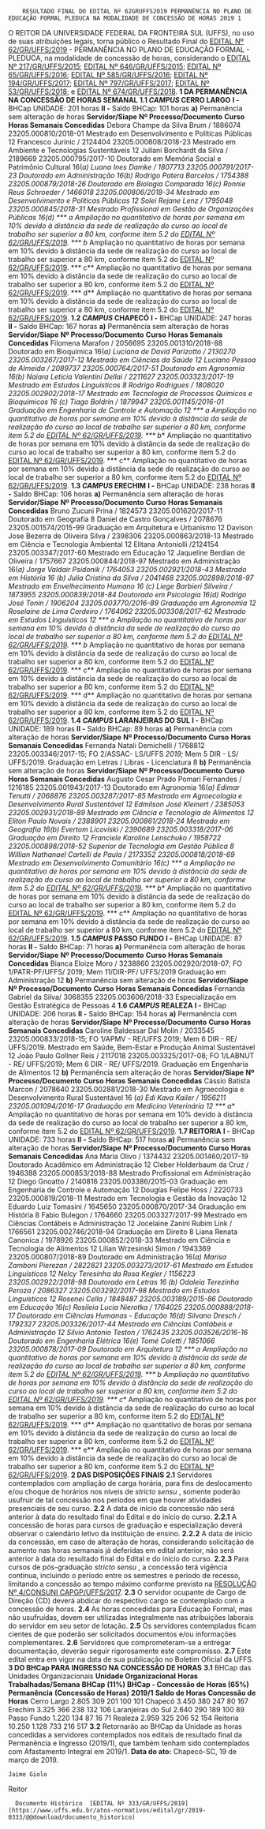         RESULTADO FINAL DO EDITAL Nº 62GRUFFS2019 PERMANÊNCIA NO PLANO DE EDUCAÇÃO FORMAL PLEDUCA NA MODALIDADE DE CONCESSÃO DE HORAS 2019 1  

 O REITOR DA UNIVERSIDADE FEDERAL DA FRONTEIRA SUL (UFFS), no uso de suas atribuições legais, torna público o Resultado Final do [EDITAL Nº 62/GR/UFFS/2019](https://www.uffs.edu.br/atos-normativos/edital/gr/2019-0062) - PERMANÊNCIA NO PLANO DE EDUCAÇÃO FORMAL - PLEDUCA, na modalidade de concessão de horas, considerando o [EDITAL Nº 217/GR/UFFS/2015](https://www.uffs.edu.br/atos-normativos/edital/gr/2015-0217); [EDITAL Nº 646/GR/UFFS/2015](https://www.uffs.edu.br/atos-normativos/edital/gr/2015-0646); [EDITAL Nº 65/GR/UFFS/2016](https://www.uffs.edu.br/atos-normativos/edital/gr/2016-0065); [EDITAL Nº 585/GR/UFFS/2016](https://www.uffs.edu.br/atos-normativos/edital/gr/2016-0585); [EDITAL Nº 194/GR/UFFS/2017](https://www.uffs.edu.br/atos-normativos/edital/gr/2017-0194); [EDITAL Nº 797/GR/UFFS/2017](https://www.uffs.edu.br/atos-normativos/edital/gr/2017-0797); [EDITAL Nº 53/GR/UFFS/2018](https://www.uffs.edu.br/atos-normativos/edital/gr/2018-0053); e [EDITAL Nº 674/GR/UFFS/2018](https://www.uffs.edu.br/atos-normativos/edital/gr/2018-0674).  **1 DA PERMANÊNCIA NA CONCESSÃO DE HORAS SEMANAL** **1.1 *CAMPUS*  CERRO LARGO** **I -**  BHCap UNIDADE: 201 horas **II -**  Saldo BHCap: 101 horas **a)**  Permanência sem alteração de horas     **Servidor/Siape**   **Nº Processo/Documento**   **Curso**   **Horas Semanais Concedidas**     Debora Champe da Silva Brum / 1886074   23205.000810/2018-01   Mestrado em Desenvolvimento e Políticas Públicas   12     Francesco Jurinic / 2124404   23205.000808/2018-23   Mestrado em Ambiente e Tecnologias Sustentáveis   12     Juliani Borchardt da Silva / 2189669   23205.000795/2017-10   Doutorado em Memória Social e Patrimônio Cultural   16(*a)     Luana Ines Damke / 1807713   23205.000791/2017-23   Doutorado em Administração   16(*b)     Rodrigo Patera Barcelos / 1754388   23205.000879/2018-26   Doutorado em Biologia Comparada   16(*c)     Ronnie Reus Schroeder / 1466018   23205.000806/2018-34   Mestrado em Desenvolvimento e Políticas Públicas   12     Solei Rejane Lenz / 1795048   23205.000845/2018-31   Mestrado Profissional em Gestão de Organizações Públicas   16(*d)     *** a** Ampliação no quantitativo de horas por semana em 10% devido à distância da sede de realização do curso ao local de trabalho ser superior a 80 km, conforme item 5.2 do [EDITAL Nº 62/GR/UFFS/2019](https://www.uffs.edu.br/atos-normativos/edital/gr/2019-0062). *** b** Ampliação no quantitativo de horas por semana em 10% devido à distância da sede de realização do curso ao local de trabalho ser superior a 80 km, conforme item 5.2 do [EDITAL Nº 62/GR/UFFS/2019](https://www.uffs.edu.br/atos-normativos/edital/gr/2019-0062). *** c**  Ampliação no quantitativo de horas por semana em 10% devido à distância da sede de realização do curso ao local de trabalho ser superior a 80 km, conforme item 5.2 do [EDITAL Nº 62/GR/UFFS/2019](https://www.uffs.edu.br/atos-normativos/edital/gr/2019-0062). *** d**  Ampliação no quantitativo de horas por semana em 10% devido à distância da sede de realização do curso ao local de trabalho ser superior a 80 km, conforme item 5.2 do [EDITAL Nº 62/GR/UFFS/2019](https://www.uffs.edu.br/atos-normativos/edital/gr/2019-0062). **1.2 *CAMPUS*  CHAPECÓ** **I -**  BHCap UNIDADE: 247 horas **II -**  Saldo BHCap: 167 horas **a)**  Permanência sem alteração de horas     **Servidor/Siape**   **Nº Processo/Documento**   **Curso**   **Horas Semanais Concedidas**     Filomena Marafon / 2056695   23205.001310/2018-88   Doutorado em Bioquímica   16(*a)     Luciana de David Parizotto / 2130270   23205.003267/2017-12   Mestrado em Ciências da Saúde   12     Luciano Pessoa de Almeida / 2089737   23205.000764/2017-51   Doutorado em Agronomia   16(*b)     Naiara Leticia Valentini Dellai / 2211627   23205.003323/2017-19   Mestrado em Estudos Linguísticos   8     Rodrigo Rodrigues / 1808020   23205.002902/2018-17   Mestrado em Tecnologia de Processos Químicos e Bioquímicos   16 (*c)     Tiago Boldrin / 1879947   23205.001145/2016-01   Graduação em Engenharia de Controle e Automação   12     *** a** Ampliação no quantitativo de horas por semana em 10% devido à distância da sede de realização do curso ao local de trabalho ser superior a 80 km, conforme item 5.2 do [EDITAL Nº 62/GR/UFFS/2019](https://www.uffs.edu.br/atos-normativos/edital/gr/2019-0062). *** b** Ampliação no quantitativo de horas por semana em 10% devido à distância da sede de realização do curso ao local de trabalho ser superior a 80 km, conforme item 5.2 do [EDITAL Nº 62/GR/UFFS/2019](https://www.uffs.edu.br/atos-normativos/edital/gr/2019-0062). *** c** Ampliação no quantitativo de horas por semana em 10% devido à distância da sede de realização do curso ao local de trabalho ser superior a 80 km, conforme item 5.2 do [EDITAL Nº 62/GR/UFFS/2019](https://www.uffs.edu.br/atos-normativos/edital/gr/2019-0062). **1.3 *CAMPUS*  ERECHIM** **I -**  BHCap UNIDADE: 238 horas **II -**  Saldo BHCap: 106 horas **a)**  Permanência sem alteração de horas     **Servidor/Siape**   **Nº Processo/Documento**   **Curso**   **Horas Semanais Concedidas**     Bruno Zucuni Prina / 1824573   23205.001620/2017-11   Doutorado em Geografia   8     Daniel de Castro Gonçalves / 2078676   23205.001574/2015-99   Graduação em Arquitetura e Urbanismo   12     Davison Jose Bezerra de Oliveira Silva / 2398306   23205.000863/2018-13   Mestrado em Ciência e Tecnologia Ambiental   12     Elitana Antoniolli /2124154   23205.003347/2017-60   Mestrado em Educação   12     Jaqueline Berdian de Oliveira / 1757667   23205.000844/2018-97   Mestrado em Administração   16(*a)     Jorge Valdair Psidonik / 1764053   23205.002921/2018-43   Mestrado em História   16 (*b)     Julia Cristina da Silva / 2041468   23205.002898/2018-97     Mestrado em Envelhecimento Humano   16 (*c)     Liege Barbieri Silveira / 1873955   23205.000839/2018-84   Doutorado em Psicologia   16(*d)     Rodrigo José Tonin / 1906204   23205.003770/2016-89   Graduação em Agronomia   12     Roselaine de Lima Cordeiro / 1764062   23205.003308/2017-62   Mestrado em Estudos Linguísticos   12     *** a** Ampliação no quantitativo de horas por semana em 10% devido à distância da sede de realização do curso ao local de trabalho ser superior a 80 km, conforme item 5.2 do [EDITAL Nº 62/GR/UFFS/2019](https://www.uffs.edu.br/atos-normativos/edital/gr/2019-0062). *** b** Ampliação no quantitativo de horas por semana em 10% devido à distância da sede de realização do curso ao local de trabalho ser superior a 80 km, conforme item 5.2 do [EDITAL Nº 62/GR/UFFS/2019](https://www.uffs.edu.br/atos-normativos/edital/gr/2019-0062). *** c**  Ampliação no quantitativo de horas por semana em 10% devido à distância da sede de realização do curso ao local de trabalho ser superior a 80 km, conforme item 5.2 do [EDITAL Nº 62/GR/UFFS/2019](https://www.uffs.edu.br/atos-normativos/edital/gr/2019-0062). *** d** Ampliação no quantitativo de horas por semana em 10% devido à distância da sede de realização do curso ao local de trabalho ser superior a 80 km, conforme item 5.2 do [EDITAL Nº 62/GR/UFFS/2019](https://www.uffs.edu.br/atos-normativos/edital/gr/2019-0062). **1.4 *CAMPUS*  LARANJEIRAS DO SUL** **I -**  BHCap UNIDADE: 189 horas **II -**  Saldo BHCap: 89 horas **a)**  Permanência com alteração de horas     **Servidor/Siape**   **Nº Processo/Documento**   **Curso**   **Horas Semanais Concedidas**     Fernanda Natali Demichelli / 1768812   23205.003346/2017-15; FO 2/ASSAC- LS/UFFS *2019;*  Mem 5 DIR - LS/ UFFS/2019.   Graduação em Letras / Libras - Licenciatura   8     **b)**  Permanência sem alteração de horas     **Servidor/Siape**   **Nº Processo/Documento**   **Curso**   **Horas Semanais Concedidas**     Augusto Cesar Prado Pomari Fernandes / 1216185   23205.001943/2017-13   Doutorado em Agronomia   16(*a)     Edimar Tenutti / 2068876   23205.003287/2017-85   Mestrado em Agroecologia e Desenvolvimento Rural Sustentável   12     Edmilson José Kleinert / 2385053   23205.002931/2018-89   Mestrado em Ciência e Tecnologia de Alimentos   12     Eliton Paulo Novais / 2388901   23205.000861/2018-24   Mestrado em Geografia   16(*b)     Evertom Licoviski / 2390689   23205.003318/2017-06   Graduação em Direito   12     Franciele Karoline Lenschuko / 1958722   23205.000898/2018-52   Superior de Tecnologia em Gestão Pública   8     Willian Nathanael Cartelli de Paula / 2173352   23205.000818/2018-69   Mestrado em Desenvolvimento Comunitário   16(*c)     *** a** Ampliação no quantitativo de horas por semana em 10% devido à distância da sede de realização do curso ao local de trabalho ser superior a 80 km, conforme item 5.2 do [EDITAL Nº 62/GR/UFFS/2019](https://www.uffs.edu.br/atos-normativos/edital/gr/2019-0062). *** b** Ampliação no quantitativo de horas por semana em 10% devido à distância da sede de realização do curso ao local de trabalho ser superior a 80 km, conforme item 5.2 do [EDITAL Nº 62/GR/UFFS/2019](https://www.uffs.edu.br/atos-normativos/edital/gr/2019-0062). *** c** Ampliação no quantitativo de horas por semana em 10% devido à distância da sede de realização do curso ao local de trabalho ser superior a 80 km, conforme item 5.2 do [EDITAL Nº 62/GR/UFFS/2019](https://www.uffs.edu.br/atos-normativos/edital/gr/2019-0062). **1.5 *CAMPUS*  PASSO FUNDO** **I -**  BHCap UNIDADE: 87 horas **II -**  Saldo BHCap: 71 horas **a)**  Permanência com alteração de horas     **Servidor/Siape**   **Nº Processo/Documento**   **Curso**   **Horas Semanais Concedidas**     Bianca Eloize Moro / 3238860   23205.002920/2018-07; FO 1/PATR-PF/UFFS/ 2019; Mem 11/DIR-PF/ UFFS/2019   Graduação em Administração   12     **b)**  Permanência sem alteração de horas     **Servidor/Siape**   **Nº Processo/Documento**   **Curso**   **Horas Semanais Concedidas**     Fernanda Gabriel da Silva/ 3068355   23205.003606/2018-33   Especialização em Gestão Estratégica de Pessoas   4     **1.6 *CAMPUS*  REALEZA** **I -**  BHCap UNIDADE: 206 horas **II -**  Saldo BHCap: 154 horas **a)**  Permanência com alteração de horas     **Servidor/Siape**   **Nº Processo/Documento**   **Curso**   **Horas Semanais Concedidas**     Caroline Baldessar Dal Molin / 2033545   23205.000833/2018-15; FO 1/APMV - RE/UFFS 2019; Mem 6 DIR - RE/ UFFS/2019.   Mestrado em Saúde, Bem-Estar e Produção Animal Sustentável   12     João Paulo Gollner Reis / 2117018   23205.003325/2017-08; FO 1/LABNUT - RE/ UFFS/2019; Mem 6 DIR - RE/ UFFS/2019.   Graduação em Engenharia de Alimentos   12     **b)**  Permanência sem alteração de horas     **Servidor/Siape**   **Nº Processo/Documento**   **Curso**   **Horas Semanais Concedidas**     Cássio Batista Marcon / 2078640   23205.002881/2018-30   Mestrado em Agroecologia e Desenvolvimento Rural Sustentável   16 (*a)     Edi Kava Kailer / 1956211   23205.001094/2016-17   Graduação em Medicina Veterinária   12     *** a**  Ampliação no quantitativo de horas por semana em 10% devido à distância da sede de realização do curso ao local de trabalho ser superior a 80 km, conforme item 5.2 do [EDITAL Nº 62/GR/UFFS/2019](https://www.uffs.edu.br/atos-normativos/edital/gr/2019-0062). **1.7 REITORIA** **I -**  BHCap UNIDADE: 733 horas **II -**  Saldo BHCap: 517 horas **a)**  Permanência sem alteração de horas     **Servidor/Siape**   **Nº Processo/Documento**   **Curso**   **Horas Semanais Concedidas**     Ana Maria Olivo / 1374432   23205.001460/2017-19   Doutorado Acadêmico em Administração   12     Cleber Holderbaum da Cruz / 1946388   23205.000853/2018-88   Mestrado Profissional em Administração   12     Diego Gnoatto / 2140816   23205.003386/2015-03   Graduação em Engenharia de Controle e Automação   12     Douglas Felipe Hoss / 2220733   23205.000819/2018-11   Mestrado em Tecnologia e Gestão da Inovação   12     Eduardo Luiz Tomasini / 1645650   23205.000870/2017-34   Graduação em História   8     Fabio Bulegon / 1764660   23205.003327/2017-99   Mestrado em Ciências Contábeis e Administração   12     Jocelaine Zanini Rubim Link / 1766561   23205.002746/2018-94   Graduação em Direito   8     Liana Renata Canonica / 1978926   23205.000852/2018-33   Mestrado em Ciência e Tecnologia de Alimentos   12     Lilian Wrzesinski Simon / 1943369   23205.000807/2018-89   Doutorado em Administração   16(*a)     Marisa Zamboni Pierezan / 2822821   23205.003273/2017-61   Mestrado em Estudos Linguísticos   12     Nelcy Teresinha da Rosa Kegler / 1156223   23205.002922/2018-98   Doutorado em Letras   16 (*b)     Odaleia Terezinha Peroza / 2086327   23205.003292/2017-98   Mestrado em Estudos Linguísticos   12     Rosenei Cella / 1848487   23205.003189/2015-86   Doutorado em Educação   16(*c)     Rosileia Lucia Nierotka / 1764025   23205.000888/2018-17   Doutorado em Ciências Humanas - Educação   16(*d)     Silvano Dresch / 1792327   23205.003326/2017-44   Mestrado em Ciências Contábeis e Administração   12     Silvio Antonio Teston / 1762435   23205.003526/2016-16   Doutorado em Engenharia Elétrica   16(*e)     Tomé Coletti / 1851066   23205.000878/2017-09   Doutorado em Arquitetura   12       *** a**  Ampliação no quantitativo de horas por semana em 10% devido à distância da sede de realização do curso ao local de trabalho ser superior a 80 km, conforme item 5.2 do [EDITAL Nº 62/GR/UFFS/2019](https://www.uffs.edu.br/atos-normativos/edital/gr/2019-0062). *** b**  Ampliação no quantitativo de horas por semana em 10% devido à distância da sede de realização do curso ao local de trabalho ser superior a 80 km, conforme item 5.2 do [EDITAL Nº 62/GR/UFFS/2019](https://www.uffs.edu.br/atos-normativos/edital/gr/2019-0062). *** c** Ampliação no quantitativo de horas por semana em 10% devido à distância da sede de realização do curso ao local de trabalho ser superior a 80 km, conforme item 5.2 do [EDITAL Nº 62/GR/UFFS/2019](https://www.uffs.edu.br/atos-normativos/edital/gr/2019-0062). *** d** Ampliação no quantitativo de horas por semana em 10% devido à distância da sede de realização do curso ao local de trabalho ser superior a 80 km, conforme item 5.2 do [EDITAL Nº 62/GR/UFFS/2019](https://www.uffs.edu.br/atos-normativos/edital/gr/2019-0062). *** e** Ampliação no quantitativo de horas por semana em 10% devido à distância da sede de realização do curso ao local de trabalho ser superior a 80 km, conforme item 5.2 do [EDITAL Nº 62/GR/UFFS/2019](https://www.uffs.edu.br/atos-normativos/edital/gr/2019-0062).  **2 DAS DISPOSIÇÕES FINAIS** **2.1**  Servidores contemplados com ampliação de carga horária, para fins de deslocamento e/ou choque de horários nos níveis de *stricto sensu* , somente poderão usufruir de tal concessão nos períodos em que houver atividades presenciais de seu curso. **2.2**  A data de início da concessão não será anterior à data do resultado final do Edital e do início do curso. **2.2.1**  A concessão de horas para cursos de graduação e especialização deverá observar o calendário letivo da instituição de ensino. **2.2.2**  A data de início da concessão, em caso de alteração de horas, considerando solicitação de aumento nas horas semanais já deferidas em edital anterior, não será anterior à data do resultado final do Edital e do início do curso. **2.2.3**  Para cursos de pós-graduação *stricto sensu* , a concessão terá vigência contínua, incluindo o período entre os semestres e período de recesso, limitando a concessão ao tempo máximo conforme previsto na [RESOLUÇÃO Nº 4/CONSUNI CAPGP/UFFS/2017](https://www.uffs.edu.br/atos-normativos/resolucao/consunicapgp/2017-0004). **2.3**  O servidor ocupante de Cargo de Direção (CD) deverá abdicar do respectivo cargo se contemplado com a concessão de horas. **2.4**  As horas concedidas para Educação Formal, mas não usufruídas, devem ser utilizadas integralmente nas atribuições laborais do servidor em seu setor de lotação. **2.5**  Os servidores contemplados ficam cientes de que poderão ser solicitados documentos e/ou informações complementares. **2.6**  Servidores que comprometeram-se a entregar documentação, deverão seguir rigorosamente este compromisso. **2.7**  Este edital entra em vigor na data de sua publicação no Boletim Oficial da UFFS.  **3 DO BHCap PARA INGRESSO NA CONCESSÃO DE HORAS** **3.1**  BHCap das Unidades Organizacionais     **Unidade Organizacional**   **Horas Trabalhadas/Semana**   **BHCap** **(11%)**   **BHCap - Concessão de Horas (65%)**   **Permanência** **(Concessão de Horas)** **2019/1**   **Saldo de Horas** **Concessão de Horas**     Cerro Largo   2.805   309   201   100   101     Chapecó   3.450   380   247   80   167     Erechim   3.325   366   238   132   106     Laranjeiras do Sul   2.640   290   189   100   89     Passo Fundo   1.220   134   87   16   71     Realeza   2.959   325   206   52   154     Reitoria   10.250   1.128   733   216   517     **3.2**  Retornarão ao BHCap da Unidade as horas concedidas a servidores contemplados nos editais de resultado final da Permanência e Ingresso (2019/1), que também tenham sido contemplados com Afastamento Integral em 2019/1.      **Data do ato:** Chapecó-SC, 19 de março de 2019.   
 

    Jaime Giolo   
 Reitor 

      Documento Histórico  [EDITAL Nº 333/GR/UFFS/2019](https://www.uffs.edu.br/atos-normativos/edital/gr/2019-0333/@@download/documento_historico)     
      